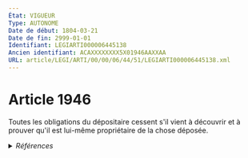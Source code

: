 ```yaml
---
État: VIGUEUR
Type: AUTONOME
Date de début: 1804-03-21
Date de fin: 2999-01-01
Identifiant: LEGIARTI000006445138
Ancien identifiant: ACAXXXXXXXX5X01946AAXXAA
URL: article/LEGI/ARTI/00/00/06/44/51/LEGIARTI000006445138.xml
---
```


<h1>Article 1946</h1>

Toutes les obligations du dépositaire cessent s'il vient à découvrir et à
prouver qu'il est lui-même propriétaire de la chose déposée.


<details>
  <summary><em>Références</em></summary>

  <h2>Références faites par l'article</h2>
  
  <ul>
    <li>
      CODIFICATION source Loi 1804-03-14
    </li>
    <li>
      CREATION source Loi 1804-03-14 promulguée le 24 mars 1804
    </li>
  </ul>
</details>
